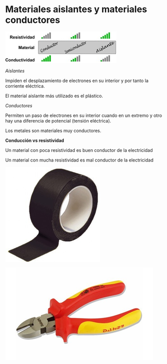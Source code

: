 # Materiales aislantes y materiales conductores

![](img/1_Magnitudes_electricas1.jpg)

_Aislantes_

Impiden el desplazamiento de electrones en su interior y por tanto la corriente eléctrica\.

El material aislante más utilizado es el plástico\.

_Conductores_

Permiten un paso de electrones en su interior cuando en un extremo y otro hay una diferencia de potencial \(tensión eléctrica\)\.

Los metales son materiales muy conductores\.

__Conducción vs resistividad__

Un material con poca resistividad es buen conductor de la electricidad

Un material con mucha resistividad es mal conductor de la electricidad

![](img/1_Magnitudes_electricas2.jpg)

![](img/1_Magnitudes_electricas3.jpg)
